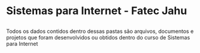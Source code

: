 # Sistemas para Internet - Fatec Jahu

##

Todos os dados contidos dentro dessas pastas são arquivos, documentos e projetos que foram desenvolvidos
ou obtidos dentro do curso de Sistemas para Internet

##
